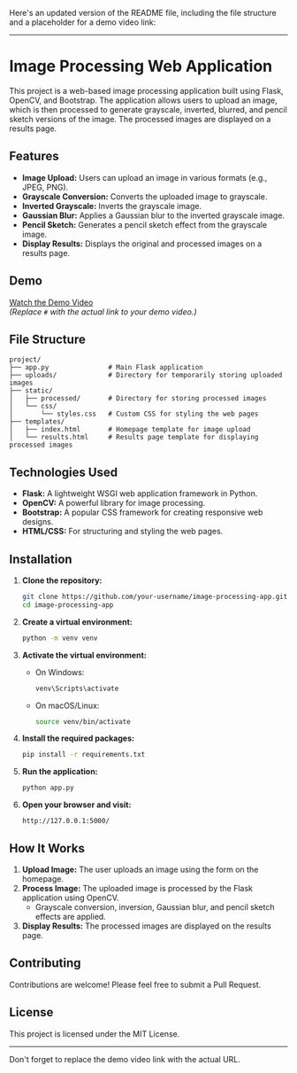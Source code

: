 Here's an updated version of the README file, including the file structure and a placeholder for a demo video link:

---

# Image Processing Web Application

This project is a web-based image processing application built using Flask, OpenCV, and Bootstrap. The application allows users to upload an image, which is then processed to generate grayscale, inverted, blurred, and pencil sketch versions of the image. The processed images are displayed on a results page.

## Features

- **Image Upload:** Users can upload an image in various formats (e.g., JPEG, PNG).
- **Grayscale Conversion:** Converts the uploaded image to grayscale.
- **Inverted Grayscale:** Inverts the grayscale image.
- **Gaussian Blur:** Applies a Gaussian blur to the inverted grayscale image.
- **Pencil Sketch:** Generates a pencil sketch effect from the grayscale image.
- **Display Results:** Displays the original and processed images on a results page.

## Demo

[Watch the Demo Video](#)  
*(Replace `#` with the actual link to your demo video.)*

## File Structure

```plaintext
project/
├── app.py               # Main Flask application
├── uploads/             # Directory for temporarily storing uploaded images
├── static/
│   ├── processed/       # Directory for storing processed images
│   └── css/
│       └── styles.css   # Custom CSS for styling the web pages
├── templates/
│   ├── index.html       # Homepage template for image upload
│   └── results.html     # Results page template for displaying processed images
```

## Technologies Used

- **Flask:** A lightweight WSGI web application framework in Python.
- **OpenCV:** A powerful library for image processing.
- **Bootstrap:** A popular CSS framework for creating responsive web designs.
- **HTML/CSS:** For structuring and styling the web pages.

## Installation

1. **Clone the repository:**

   ```bash
   git clone https://github.com/your-username/image-processing-app.git
   cd image-processing-app
   ```

2. **Create a virtual environment:**

   ```bash
   python -m venv venv
   ```

3. **Activate the virtual environment:**

   - On Windows:

     ```bash
     venv\Scripts\activate
     ```

   - On macOS/Linux:

     ```bash
     source venv/bin/activate
     ```

4. **Install the required packages:**

   ```bash
   pip install -r requirements.txt
   ```

5. **Run the application:**

   ```bash
   python app.py
   ```

6. **Open your browser and visit:**

   ```
   http://127.0.0.1:5000/
   ```

## How It Works

1. **Upload Image:** The user uploads an image using the form on the homepage.
2. **Process Image:** The uploaded image is processed by the Flask application using OpenCV.
   - Grayscale conversion, inversion, Gaussian blur, and pencil sketch effects are applied.
3. **Display Results:** The processed images are displayed on the results page.

## Contributing

Contributions are welcome! Please feel free to submit a Pull Request.

## License

This project is licensed under the MIT License.

---

Don't forget to replace the demo video link with the actual URL.
